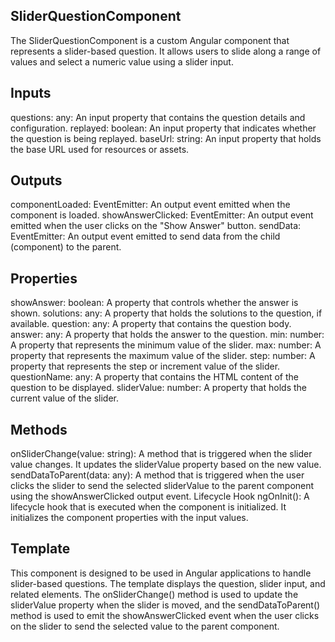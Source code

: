 ## SliderQuestionComponent
The SliderQuestionComponent is a custom Angular component that represents a slider-based question. It allows users to slide along a range of values and select a numeric value using a slider input.

## Inputs
questions: any: An input property that contains the question details and configuration.
replayed: boolean: An input property that indicates whether the question is being replayed.
baseUrl: string: An input property that holds the base URL used for resources or assets.

## Outputs
componentLoaded: EventEmitter<any>: An output event emitted when the component is loaded.
showAnswerClicked: EventEmitter<any>: An output event emitted when the user clicks on the "Show Answer" button.
sendData: EventEmitter<any>: An output event emitted to send data from the child (component) to the parent.

## Properties
showAnswer: boolean: A property that controls whether the answer is shown.
solutions: any: A property that holds the solutions to the question, if available.
question: any: A property that contains the question body.
answer: any: A property that holds the answer to the question.
min: number: A property that represents the minimum value of the slider.
max: number: A property that represents the maximum value of the slider.
step: number: A property that represents the step or increment value of the slider.
questionName: any: A property that contains the HTML content of the question to be displayed.
sliderValue: number: A property that holds the current value of the slider.

## Methods
onSliderChange(value: string): A method that is triggered when the slider value changes. It updates the sliderValue property based on the new value.
sendDataToParent(data: any): A method that is triggered when the user clicks the slider to send the selected sliderValue to the parent component using the showAnswerClicked output event.
Lifecycle Hook
ngOnInit(): A lifecycle hook that is executed when the component is initialized. It initializes the component properties with the input values.

## Template
This component is designed to be used in Angular applications to handle slider-based questions. The template displays the question, slider input, and related elements. The onSliderChange() method is used to update the sliderValue property when the slider is moved, and the sendDataToParent() method is used to emit the showAnswerClicked event when the user clicks on the slider to send the selected value to the parent component.

